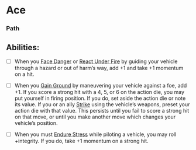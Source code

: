 # Ace
### Path


## Abilities:
- [ ] When you [Face Danger](Moves/adventure/face_danger) or [React Under Fire](Moves/combat/react_under_fire) by guiding your vehicle through a hazard or out of harm’s way, add +1 and take +1 momentum on a hit.

- [ ] When you [Gain Ground](Moves/combat/gain_ground) by maneuvering your vehicle against a foe, add +1. If you score a strong hit with a 4, 5, or 6 on the action die, you may put yourself in firing position. If you do, set aside the action die or note its value. If you or an ally [Strike](Moves/combat/strike) using the vehicle’s weapons, preset your action die with that value. This persists until you fail to score a strong hit on that move, or until you make another move which changes your vehicle’s position.

- [ ] When you must [Endure Stress](Moves/suffer/endure_stress) while piloting a vehicle, you may roll +integrity. If you do, take +1 momentum on a strong hit.

